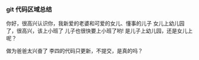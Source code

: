 
### git 代码区域总结
你好，很高兴认识你，我新爱的老婆和可爱的女儿、懂事的儿子
女儿上幼儿园了，很高兴，该上小班了
儿子也很快要上小班了哟!
是儿子上幼儿园，还是女儿上呢？

做为爸爸太兴奋了
李四的代码只更新，不提交，是真的吗？